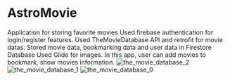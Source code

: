 # AstroMovie
Application for storing favorite movies
Used firebase authentication for login/register features.
Used TheMovieDatabase API and retrofit for movie datas.
Stored movie data, bookmarking data and user data in Firestore Database
Used Glide for images.
In this app, user can add movies to bookmark, show movies information.
![the_movie_database_2](https://github.com/yasinatagun/AstroMovie/assets/4943407/8888191e-7f57-483a-bf7f-441355ffefac)
![the_movie_database_1](https://github.com/yasinatagun/AstroMovie/assets/4943407/41f632d1-b2b8-44bf-ab32-35d16e05208b)
![the_movie_database_0](https://github.com/yasinatagun/AstroMovie/assets/4943407/8826ba3a-fe14-4822-a0dc-db5e12d90917)
